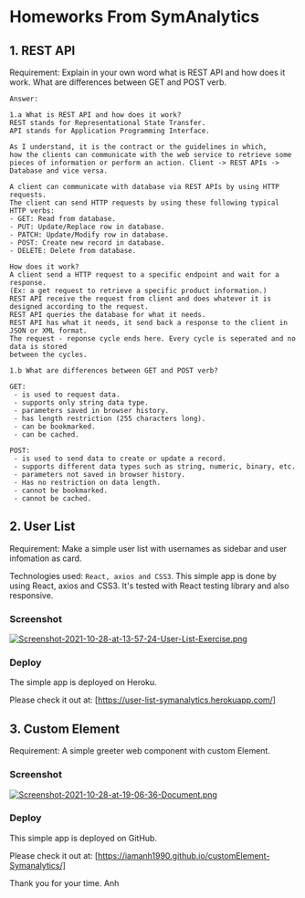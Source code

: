 # Homeworks From SymAnalytics

## 1. REST API

Requirement: Explain in your own word what is REST API and how does it work. What are differences between GET and POST verb.

`Answer:`

```
1.a What is REST API and how does it work?
REST stands for Representational State Transfer.
API stands for Application Programming Interface.

As I understand, it is the contract or the guidelines in which,
how the clients can communicate with the web service to retrieve some
pieces of information or perform an action. Client -> REST APIs -> Database and vice versa.

A client can communicate with database via REST APIs by using HTTP requests.
The client can send HTTP requests by using these following typical HTTP verbs:
- GET: Read from database.
- PUT: Update/Replace row in database.
- PATCH: Update/Modify row in database.
- POST: Create new record in database.
- DELETE: Delete from database.

How does it work?
A client send a HTTP request to a specific endpoint and wait for a response.
(Ex: a get request to retrieve a specific product information.)
REST API receive the request from client and does whatever it is designed according to the request.
REST API queries the database for what it needs.
REST API has what it needs, it send back a response to the client in JSON or XML format.
The request - reponse cycle ends here. Every cycle is seperated and no data is stored
between the cycles.

```

```
1.b What are differences between GET and POST verb?

GET:
 - is used to request data.
 - supports only string data type.
 - parameters saved in browser history.
 - has length restriction (255 characters long).
 - can be bookmarked.
 - can be cached.

POST:
 - is used to send data to create or update a record.
 - supports different data types such as string, numeric, binary, etc.
 - parameters not saved in browser history.
 - Has no restriction on data length.
 - cannot be bookmarked.
 - cannot be cached.

```

## 2. User List

Requirement: Make a simple user list with usernames as sidebar and user infomation as card.

Technologies used: `React, axios and CSS3`. This simple app is done by using React, axios and CSS3. It's tested with React testing library and also responsive.

### Screenshot

[![Screenshot-2021-10-28-at-13-57-24-User-List-Exercise.png](https://i.postimg.cc/PJ17YTZb/Screenshot-2021-10-28-at-13-57-24-User-List-Exercise.png)](https://postimg.cc/5QNpMcsj)

### Deploy

The simple app is deployed on Heroku.

Please check it out at: [https://user-list-symanalytics.herokuapp.com/]

## 3. Custom Element

Requirement: A simple greeter web component with custom Element.

### Screenshot

[![Screenshot-2021-10-28-at-19-06-36-Document.png](https://i.postimg.cc/qq9PXffx/Screenshot-2021-10-28-at-19-06-36-Document.png)](https://postimg.cc/WqwYTH1d)

### Deploy

This simple app is deployed on GitHub.

Please check it out at: [https://iamanh1990.github.io/customElement-Symanalytics/]

Thank you for your time.
Anh
